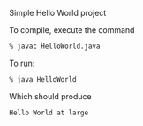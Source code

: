 Simple Hello World project

To compile, execute the command
```sh
% javac HelloWorld.java
```
To run:
```sh
% java HelloWorld
```

Which should produce
```
Hello World at large
```

